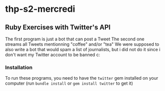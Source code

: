 # thp-s2-mercredi

## Ruby Exercises with Twitter's API

The first program is just a bot that can post a Tweet
The second one streams all Tweets mentionning "coffee" and/or "tea"
We were supposed to also write a bot that would spam a list of journalists, but i did not do it since i don't want my Twitter account to be banned c:

### Installation

To run these programs, you need to have the `twitter` gem installed on your computer (run `bundle install` or `gem install twitter` to get it)
